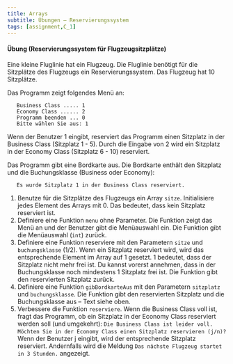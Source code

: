 ```yaml
---
title: Arrays
subtitle: Übungen – Reservierungssystem
tags: [assignment,C_1]
---
```


#### Übung (Reservierungssystem für Flugzeugsitzplätze)

Eine kleine Fluglinie hat ein Flugzeug. Die Fluglinie benötigt für die Sitzplätze des Flugzeugs ein Reservierungssystem. Das Flugzeug hat 10 Sitzplätze.

Das Programm zeigt folgendes Menü an:

```
   Business Class ..... 1
   Economy Class ...... 2
   Programm beenden ... 0
   Bitte wählen Sie aus: 1
```

Wenn der Benutzer 1 eingibt, reserviert das Programm einen Sitzplatz in der Business Class (Sitzplatz 1 - 5).
 Durch die Eingabe von 2 wird ein Sitzplatz in der Economy Class (Sitzplatz 6 - 10) reserviert.

Das Programm gibt eine Bordkarte aus. Die Bordkarte enthält den Sitzplatz und die Buchungsklasse (Business oder Economy):

```
   Es wurde Sitzplatz 1 in der Business Class reserviert.
```

1. Benutze für die Sitzplätze des Flugzeugs ein Array `sitze`. Initialisiere jedes Element des Arrays mit 0. Das bedeutet, dass kein Sitzplatz reserviert ist.
2. Definiere eine Funktion `menu` ohne Parameter. Die Funktion zeigt das Menü an und der Benutzer gibt die Menüauswahl ein. Die Funktion gibt die Menüauswahl (`int`) zurück.
3. Definiere eine Funktion reserviere mit den Parametern `sitze` und `buchungsklasse` (1/2). Wenn ein Sitzplatz reserviert wird, wird das entsprechende Element im Array auf 1 gesetzt. 1 bedeutet, dass der Sitzplatz nicht mehr frei ist. Du kannst vorerst annehmen, dass in der Buchungsklasse noch mindestens 1 Sitzplatz frei ist.
   Die Funktion gibt den reservierten Sitzplatz zurück.
4. Definiere eine Funktion `gibBordkarteAus` mit den Parametern `sitzplatz` und `buchungsklasse`. Die Funktion gibt den reservierten Sitzplatz und die Buchungsklasse aus – Text siehe oben.
5. Verbessere die Funktion `reserviere`. Wenn die Business Class voll ist, fragt das Programm, ob ein Sitzplatz in der Economy Class reserviert werden soll (und umgekehrt):
    `Die Business Class ist leider voll.`
    `Möchten Sie in der Economy Class einen Sitzplatz reservieren (j/n)? `
   Wenn der Benutzer j eingibt, wird der entsprechende Sitzplatz reserviert. Andernfalls wird die Meldung `Das nächste Flugzeug startet in 3 Stunden.` angezeigt.

